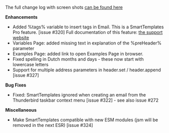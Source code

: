 The full change log with screen shots [can be found here](https://smarttemplates.quickfolders.org/version.html#4.9) 

**Enhancements**

*   Added %tags% variable to insert tags in Email. This is a SmartTemplates Pro feature. [issue #320] Full documentation of this feature: [the support website](https://smarttemplates.quickfolders.org/premium.html#tags)
*   Variables Page: added missing text in explanation of the %preHeader% parameter  
*   Examples Page: added link to open Examples Page in browser.
*   Fixed spelling in Dutch months and days - these now start with lowercase letters
*   Support for multiple address parameters in header.set / header.append [issue #327]



**Bug Fixes** 

*   Fixed: SmartTemplates ignored when creating an email from the Thunderbird taskbar context menu [issue #322] - see also issue #272

**Miscellaneous**

*   Make SmartTemplates compatible with new ESM modules (jsm will be removed in the next ESR) [issue #324]


